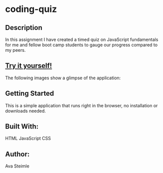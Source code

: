 # coding-quiz

## Description
In this assignment I have created a timed quiz on JavaScript fundamentals for me and fellow boot camp students to gauge our progress compared to my peers.

## [Try it yourself!](https://kreativekntrl.github.io/coding-quiz/) 

The following images show a glimpse of the application:

[IMAGE]: (coding-quiz-ss.jpg.png)

## Getting Started

This is a simple application that runs right in the browser, no installation or downloads needed.

## Built With:

HTML 
JavaScript
CSS
 

## Author:

Ava Steimle